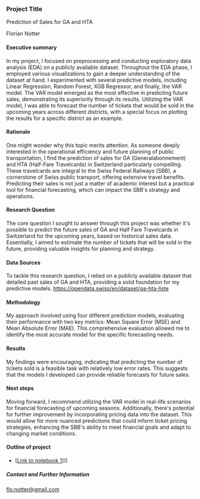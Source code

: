 ### Project Title
Prediction of Sales for GA and HTA

Florian Notter

#### Executive summary
In my project, I focused on preprocessing and conducting exploratory data analysis (EDA) on a publicly available dataset. Throughout the EDA phase, I employed various visualizations to gain a deeper understanding of the dataset at hand. I experimented with several predictive models, including Linear Regression, Random Forest, XGB Regressor, and finally, the VAR model. The VAR model emerged as the most effective in predicting future sales, demonstrating its superiority through its results. Utilizing the VAR model, I was able to forecast the number of tickets that would be sold in the upcoming years across different districts, with a special focus on plotting the results for a specific district as an example.

#### Rationale
One might wonder why this topic merits attention. As someone deeply interested in the operational efficiency and future planning of public transportation, I find the prediction of sales for GA (Generalabonnement) and HTA (Half-Fare Travelcards) in Switzerland particularly compelling. These travelcards are integral to the Swiss Federal Railways (SBB), a cornerstone of Swiss public transport, offering extensive travel benefits. Predicting their sales is not just a matter of academic interest but a practical tool for financial forecasting, which can impact the SBB's strategy and operations.

#### Research Question
The core question I sought to answer through this project was whether it's possible to predict the future sales of GA and Half Fare Travelcards in Switzerland for the upcoming years, based on historical sales data. Essentially, I aimed to estimate the number of tickets that will be sold in the future, providing valuable insights for planning and strategy.

#### Data Sources
To tackle this research question, I relied on a publicly available dataset that detailed past sales of GA and HTA, providing a solid foundation for my predictive models.
https://opendata.swiss/en/dataset/ga-hta-liste

#### Methodology
My approach involved using four different prediction models, evaluating their performance with two key metrics: Mean Square Error (MSE) and Mean Absolute Error (MAE). This comprehensive evaluation allowed me to identify the most accurate model for the specific forecasting needs.

#### Results
My findings were encouraging, indicating that predicting the number of tickets sold is a feasible task with relatively low error rates. This suggests that the models I developed can provide reliable forecasts for future sales.

#### Next steps
Moving forward, I recommend utilizing the VAR model in real-life scenarios for financial forecasting of upcoming seasons. Additionally, there's potential for further improvement by incorporating pricing data into the dataset. This would allow for more nuanced predictions that could inform ticket pricing strategies, enhancing the SBB's ability to meet financial goals and adapt to changing market conditions.

#### Outline of project

- [[Link to notebook 1](https://github.com/flonotter/SBB/blob/main/SBB.ipynb)]()


##### Contact and Further Information
flo.notter@gmail.com
